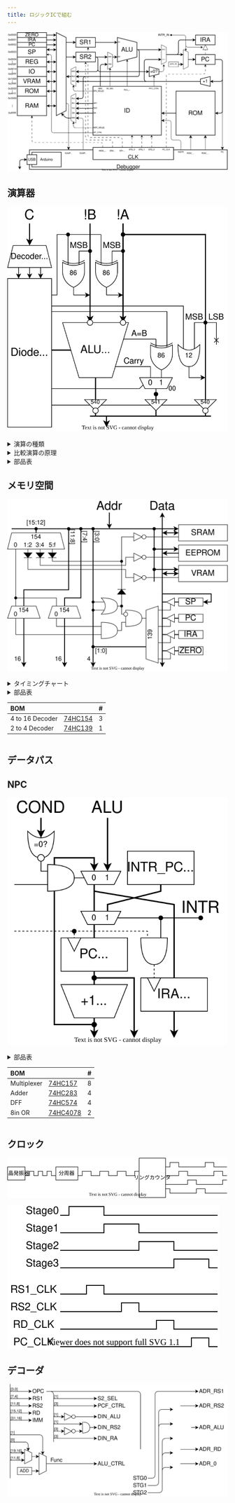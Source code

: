 ```yaml
---
title: ロジックICで組む
---
```


![](../1_Architecture/img/arch.dio.svg)

## 演算器

![](img/ALU.dio.svg)

<details>
<summary>演算の種類</summary>

| 演算         |                   |     | 演算               |      |     |
| :----------- | :---------------- | --- | :----------------- | :--- | --- |
| **74181**    |                   |     | **比較回路**       |      |     |
| 加算         | A+B (mod 0x10000) | add | 一致               | A==B | eq  |
| 減算         | A-B (mod 0x10000) | sub | 不一致             | A!=B | neq |
| 論理積       | A&B               | and | 比較(signed)       | A<B  | lts |
| 論理和       | A\|B              | or  | 比較(unsigned)     | A<B  | lsu |
| 排他的論理和 | A^B               | xor | **シフト回路**     |      |     |
| 論理否定     | ~A                | not | 右シフト(signed)   | A>>1 | srs |
| 左シフト     | A<<1              | sl  | 右シフト(unsigned) | A>>1 | sru |

</details>

<details>
  <summary>比較演算の原理</summary>

　比較演算の結果は真偽値型です。結果は1bitなので16bitに広げます。（`true`→`0xffff`、`false`→`0x0000`）

#### 一致/不一致

　74181には `A=B` 出力があります。これと制御信号を XOR すると eq A B / neq A B になります。

#### 大小比較

　比較には74181の減算を使います。まず、4bitの符号なし整数の減算 $A-B$ を考えます。ビット反転して1を足すと負の数になる ($10000-X=\overline{X}+1$) ことを利用して計算します。

$$
A-B=A+(10000-B)-10000=A+\overline{B}+1-10000
$$

　減算器は実際には加算 $A+\overline{B}+1$ を計算します。キャリー出力は結果が10000以上であることを表しています。つまり、減算器のキャリーフラグが立っているとき、

$$
A+\overline{B}+1=A-B+10000 \geq 10000 \Rightarrow A \geq B
$$

| 74181     | A<B | A=B | A>B |
| --------- | --- | --- | --- |
| **Carry** | 0   | 1   | 1   |
| **A=B**   | 0   | 1   | 0   |

　符号つき整数の場合、符号ビットを反転してから同じことをやれば比較ができます。「符号ビットを反転し符号なし整数として解釈する」という操作は、大小関係を保存するからです。
</details>

<details>
<summary>部品表</summary>

| BOM                |                              | #   |
| :----------------- | ---------------------------- | --- |
| ALU                | [74HC181](./doc/74HC181.pdf) | 4   |
| Carry              | [74HC182](./doc/74HC182.pdf) | 1   |
| XOR                | [74HC86](./doc/74HC86.pdf)   | 1   |
| 4 to 16 Decoder    | [74HC154](./doc/74HC154.pdf) | 1   |
| 3 State Buffer     | [74HC541](./doc/74HC540.pdf) | 2   |
| 3 State Buffer Inv | [74HC540](./doc/74HC540.pdf) | 4   |
| OR                 | 74HC12                       | 1   |
| NAND (1bit MUX)    | 74HC00                       | 1   |

1bitのマルチプレクサは4個のNANDで構成できます。

$$
MUX = A \cdot S + B \cdot \overline{S} = \overline{\overline{A \cdot S}\cdot\overline{A\cdot\overline{S}}}
$$

</details>

## メモリ空間

![](img/RAM.dio.svg)

<details>
<summary>タイミングチャート</summary>

#### SRAM

#### レジスタ

#### カウンタ

</details>

<details>
<summary>部品表<summary>

| BOM             |                              | #   |
| :-------------- | ---------------------------- | --- |
| 4 to 16 Decoder | [74HC154](./doc/74HC154.pdf) | 3   |
| 2 to 4 Decoder  | [74HC139](./doc/74HC139.pdf) | 1   |

</details>

## データパス

## NPC

![](img/circuit_npc.dio.svg)

<details>
<summary>部品表<summary>

| BOM         |                                | #   |
| :---------- | ------------------------------ | --- |
| Multiplexer | [74HC157](./doc/74HC154.pdf)   | 8   |
| Adder       | [74HC283](./doc/74HC283.pdf)   | 4   |
| DFF         | [74HC574](./doc/74HC564.pdf)   | 4   |
| 8in OR      | [74HC4078](./doc/74HC4078.pdf) | 2   |

</details>

## クロック

![](img/clk_circuit.dio.svg)

![](img/clk_timing.dio.svg)

## デコーダ

![](img/decoder.dio.svg)
